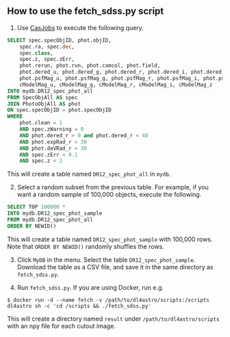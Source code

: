 ## How to use the fetch\_sdss.py script

1. Use [CasJobs](http://skyserver.sdss.org/casjobs/) to execute the following query.
  ```sql
  SELECT spec.specObjID, phot.objID,
      spec.ra, spec.dec,
      spec.class,
      spec.z, spec.zErr,
      phot.rerun, phot.run, phot.camcol, phot.field,
      phot.dered_u, phot.dered_g, phot.dered_r, phot.dered_i, phot.dered_z,
      phot.psfMag_u, phot.psfMag_g, phot.psfMag_r, phot.psfMag_i, phot.psfMag_z,
      cModelMag_u, cModelMag_g, cModelMag_r, cModelMag_i, cModelMag_z
  INTO mydb.DR12_spec_phot_all
  FROM SpecObjAll AS spec
  JOIN PhotoObjAll AS phot
  ON spec.specObjID = phot.specObjID
  WHERE
      phot.clean = 1
      AND spec.zWarning = 0
      AND phot.dered_r > 0 and phot.dered_r < 40
      AND phot.expRad_r < 30
      AND phot.deVRad_r < 30
      AND spec.zErr < 0.1
      AND spec.z < 2
  ```
  This will create a table named `DR12_spec_phot_all` in `mydb`.

2. Select a random subset from the previous table. For example, if you want a
  random sample of 100,000 objects, execute the following.
  ```sql
  SELECT TOP 100000 *
  INTO mydb.DR12_spec_phot_sample
  FROM mydb.DR12_spec_phot_all
  ORDER BY NEWID()
  ```
  This will create a table named `DR12_spec_phot_sample` with 100,000 rows.
  Note that `ORDER BY NEWID()` randomly shuffles the rows.

3. Click `MyDB` in the menu. Select the table `DR12_spec_phot_sample`.
  Download the table as a CSV file, and save it in the same directory as
  `fetch_sdss.py`.

4. Run `fetch_sdss.py`. If you are using Docker, run e.g.
  ```shell
  $ docker run -d --name fetch -v /path/to/dl4astro/scripts:/scripts dl4astro sh -c 'cd /scripts && ./fetch_sdss.py'
  ```
  This will create a directory named `result` under `/path/to/dl4astro/scripts`
  with an npy file for each cutout image.
